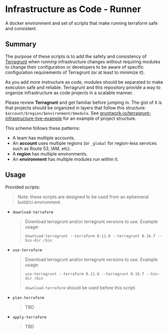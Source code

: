 # Infrastructure as Code - Runner

A docker environment and set of scripts that make running terraform safe and consistent.

## Summary

The purpose of these scripts is to add the safety and consistency of [Terragrunt](https://github.com/gruntwork-io/terragrunt)
when *running* infrastructure changes without requiring modules to change their configuration or developers to be aware of
specific configuration requirements of Terragrunt (or at least to minimize it).

As you add more instructure as code, modules should be separated to make execution safe and reliable. Terragrunt and this
repository provide a way to organize infrastructure as code projects in a scalable manner.

Please review **Terragrunt** and get familiar before jumping in. The gist of it is that projects should be organized in layers
that follow this structure: `$account/$region/$environment/$module`. See [gruntwork-io/terragrunt-infrastructure-live-example](https://github.com/gruntwork-io/terragrunt-infrastructure-live-example)
for an example of project structure.

This scheme follows these patterns:

- A team has multiple accounts.
- An **account** uses multiple regions (or `_global` for region-less services such as Route 53, IAM, etc).
- A **region** has multiple environments.
- An **environment** has multiple modules run within it.

## Usage

Provided scripts:

> Note: these scripts are designed to be used from an ephemeral build/ci environment.

- `download-terraform`
   > Download terragrunt and/or terragrunt versions to use.
   > Example usage:
   > ```
   > download-terragrunt --terraform 0.11.8 --terragrunt 0.16.7 --bin-dir /bin
   > ```

- `use-terraform`
   > Download terragrunt and/or terragrunt versions to use.
   > Example usage:
   > ```
   > use-terragrunt --terraform 0.11.8 --terragrunt 0.16.7 --bin-dir /bin
   > ```
   > `download-terraform` should be used before this script.

- `plan-terraform`
  > TBD

- `apply-terraform`
  > TBD
